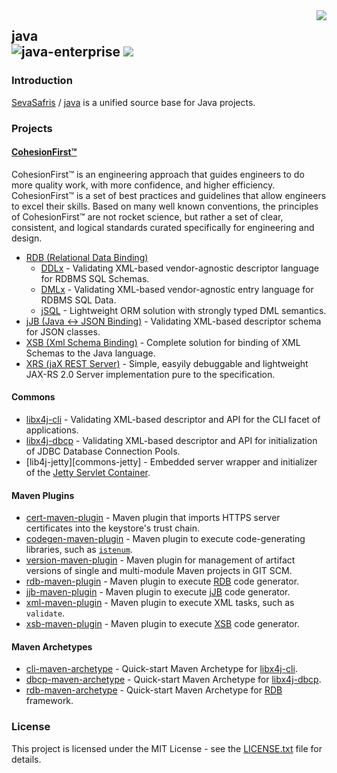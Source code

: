 <img src="https://www.cohesionfirst.org/logo.png" align="right">

## java<br>![java-enterprise][java-enterprise] <a href="https://www.cohesionfirst.org/"><img src="https://img.shields.io/badge/CohesionFirst%E2%84%A2--blue.svg"></a>

### Introduction

[SevaSafris][SevaSafris] / [java][java] is a unified source base for Java projects.

### Projects

#### [CohesionFirst™](https://www.cohesionfirst.org/)

CohesionFirst™ is an engineering approach that guides engineers to do more quality work, with more confidence, and higher efficiency. CohesionFirst™ is a set of best practices and guidelines that allow engineers to excel their skills. Based on many well known conventions, the principles of CohesionFirst™ are not rocket science, but rather a set of clear, consistent, and logical standards curated specifically for engineering and design.

* [RDB (Relational Data Binding)][rdb]
  * [DDLx][rdb-ddlx] - Validating XML-based vendor-agnostic descriptor language for RDBMS SQL Schemas.
  * [DMLx][rdb-dmlx] - Validating XML-based vendor-agnostic entry language for RDBMS SQL Data.
  * [jSQL][rdb-jsql] - Lightweight ORM solution with strongly typed DML semantics.
* [jJB (Java <-> JSON Binding)][jjb] - Validating XML-based descriptor schema for JSON classes.
* [XSB (Xml Schema Binding)][xsb] - Complete solution for binding of XML Schemas to the Java language.
* [XRS (jaX REST Server)][xrs] - Simple, easyily debuggable and lightweight JAX-RS 2.0 Server implementation pure to the specification.

#### **Commons**

* [libx4j-cli][libx4j-cli] - Validating XML-based descriptor and API for the CLI facet of applications.
* [libx4j-dbcp][libx4j-dbcp] - Validating XML-based descriptor and API for initialization of JDBC Database Connection Pools.
* [lib4j-jetty][commons-jetty] - Embedded server wrapper and initializer of the [Jetty Servlet Container][jetty].

#### **Maven Plugins**

* [cert-maven-plugin][cert-maven-plugin] - Maven plugin that imports HTTPS server certificates into the keystore's trust chain.
* [codegen-maven-plugin][codegen-maven-plugin] - Maven plugin to execute code-generating libraries, such as [`istenum`][ISTEnumGenerator.java].
* [version-maven-plugin][version-maven-plugin] - Maven plugin for management of artifact versions of single and multi-module Maven projects in GIT SCM.
* [rdb-maven-plugin][rdb-maven-plugin] - Maven plugin to execute [RDB][rdb] code generator.
* [jjb-maven-plugin][jjb-maven-plugin] - Maven plugin to execute [jJB][jjb] code generator.
* [xml-maven-plugin][xml-maven-plugin] - Maven plugin to execute XML tasks, such as `validate`.
* [xsb-maven-plugin][xsb-maven-plugin] - Maven plugin to execute [XSB][xsb] code generator.

#### **Maven Archetypes**

* [cli-maven-archetype][cli-maven-archetype] - Quick-start Maven Archetype for [libx4j-cli][libx4j-cli].
* [dbcp-maven-archetype][dbcp-maven-archetype] - Quick-start Maven Archetype for [libx4j-dbcp][libx4j-dbcp].
* [rdb-maven-archetype][rdb-maven-archetype] - Quick-start Maven Archetype for [RDB][rdb] framework.

### License

This project is licensed under the MIT License - see the [LICENSE.txt](LICENSE.txt) file for details.

[cert-maven-plugin]: https://github.com/libx4j/cert-maven-plugin
[cli-maven-archetype]: https://github.com/libx4j/cli-maven--archetype
[codegen-maven-plugin]: https://github.com/libx4j/codegen-maven-plugin
[dbcp-maven-archetype]: https://github.com/libx4j/dbcp-maven-archetype
[ISTEnumGenerator.java]: https://github.com/SevaSafris/java/blob/master/algo/src/main/java/org/lib4j/search/ISTEnumGenerator.java
[java-enterprise]: https://img.shields.io/badge/java-enterprise-blue.svg
[java]: https://github.com/SevaSafris/java
[jetty]: http://www.eclipse.org/jetty/
[jjb-maven-plugin]: https://github.com/libx4j/jjb-maven-plugin
[jjb]: https://github.com/libx4j/jjb
[lib4j-jetty]: https://github.com/libx4j/jetty
[libx4j-cli]: https://github.com/libx4j/cli
[libx4j-dbcp]: https://github.com/libx4j/dbcp
[rdb-ddlx]: https://github.com/libx4j/rdb/blob/master/ddlx
[rdb-dmlx]: https://github.com/libx4j/rdb/blob/master/dmlx
[rdb-jsql]: https://github.com/libx4j/rdb/blob/master/jsql
[rdb-maven-archetype]: https://github.com/libx4j/rdb-maven-archetype
[rdb-maven-plugin]: https://github.com/libx4j/rdb-maven-plugin
[rdb]: https://github.com/libx4j/rdb
[SevaSafris]: https://github.com/SevaSafris
[version-maven-plugin]: https://github.com/libx4j/version-maven-plugin
[xml-maven-plugin]: https://github.com/libx4j/xml-maven-plugin
[xrs]: https://github.com/libx4j/xrs
[xsb-maven-plugin]: https://github.com/libx4j/xsb-maven-plugin
[xsb]: https://github.com/libx4j/xsb